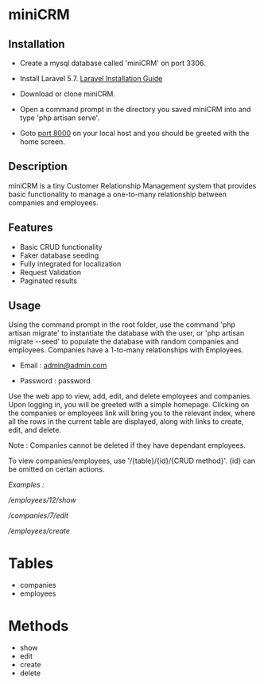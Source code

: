 # miniCRM

## Installation

- Create a mysql database called 'miniCRM' on port 3306.

- Install Laravel 5.7. [Laravel Installation Guide](https://laravel.com/docs/5.7/installation)

- Download or clone miniCRM.

- Open a command prompt in the directory you saved miniCRM into and type 'php artisan serve'.

- Goto [port 8000](http://127.0.0.1:8000) on your local host and you should be greeted with the home screen.


## Description

miniCRM is a tiny Customer Relationship Management system that provides basic functionality to manage
a one-to-many relationship between companies and employees.


## Features
 - Basic CRUD functionality
 - Faker database seeding
 - Fully integrated for localization
 - Request Validation
 - Paginated results


## Usage

Using the command prompt in the root folder, use the command 'php artisan migrate' to instantiate the database
with the user, or 'php artisan migrate --seed' to populate the database with random companies and employees.
Companies have a 1-to-many relationships with Employees.


 - Email : admin@admin.com
 
 - Password : password

Use the web app to view, add, edit, and delete employees and companies. Upon logging in, you will be greeted with
a simple homepage. Clicking on the companies or employees link will bring you to the relevant index, where all the
rows in the current table are displayed, along with links to create, edit, and delete.

Note : Companies cannot be deleted if they have dependant employees.

To view companies/employees, use '/{table}/{id}/{CRUD method}'. {id} can be omitted on certan actions.

*Examples :*

*/employees/12/show*

*/companies/7/edit*

*/employees/create*


# Tables
- companies
- employees


# Methods
- show
- edit
- create
- delete
